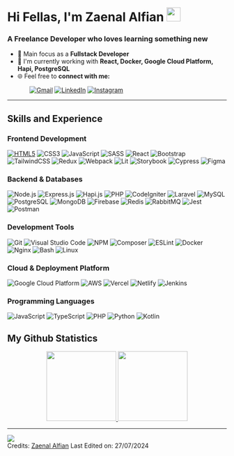 <h1>Hi Fellas, I'm Zaenal Alfian</a> 
<img src="https://github.com/blackcater/blackcater/raw/main/images/Hi.gif" height="32"/></h1>

### A Freelance Developer who loves learning something new
- 🎯 Main focus as a **Fullstack Developer**
- 🌱 I'm currently working with **React, Docker, Google Cloud Platform, Hapi, PostgreSQL**
- 🌐 Feel free to **connect with me:**
  
&nbsp;&nbsp;&nbsp;&nbsp;&nbsp;&nbsp;&nbsp;&nbsp;&nbsp;&nbsp;&nbsp;&nbsp;
[![Gmail](https://img.shields.io/badge/gmail-%23EA4335.svg?style=plastic&logo=gmail&logoColor=white)](mailto:zaenalalfian20@gmail.com)
[![LinkedIn](https://img.shields.io/badge/linkedin-%230A66C2.svg?style=plastic&logo=linkedin&logoColor=white)](https://www.linkedin.com/in/zaenal-alfian/)
[![Instagram](https://img.shields.io/badge/instagram-%23E4405F.svg?style=plastic&logo=instagram&logoColor=white)](https://www.instagram.com/zencode_/)

<hr>

## Skills and Experience

### Frontend Development
	
[![HTML5](https://img.shields.io/badge/HTML5-E34F26?style=flat&logo=HTML5&logoColor=white)](https://github.com/topics/html5)
![CSS3](https://img.shields.io/badge/CSS3-1572B6?style=flat&logo=CSS3&logoColor=white)
![JavaScript](https://img.shields.io/badge/JavaScript-F7DF1E?style=flat&logo=JavaScript&logoColor=white)
![SASS](https://img.shields.io/badge/Sass-CC6699?style=flat&logo=sass&logoColor=white)
![React](https://img.shields.io/badge/React-%2320232a.svg?style=flat&logo=React&logoColor=%2361DAFB)
![Bootstrap](https://img.shields.io/badge/Bootstrap-7952B3?style=flat&logo=Bootstrap&logoColor=white)
![TailwindCSS](https://img.shields.io/badge/tailwindcss-06B6D4?style=flat&logo=tailwind-css&logoColor=white)
![Redux](https://img.shields.io/badge/Redux-764ABC?style=flat&logo=Redux&logoColor=white)
![Webpack](https://img.shields.io/badge/Webpack-36393E?style=flat&logo=Webpack&logoColor=8DD6F9)
![Lit](https://img.shields.io/badge/Lit-324FFF?style=flat&logo=lit&logoColor=white)
![Storybook](https://img.shields.io/badge/Storybook-FF4785?style=flat&logo=Storybook&logoColor=white)
![Cypress](https://img.shields.io/badge/Cypress-69D3A7?style=flat&logo=Cypress&logoColor=white)
![Figma](https://img.shields.io/badge/Figma-F24E1E?style=flat&logo=Figma&logoColor=white)

### Backend & Databases
![Node.js](https://img.shields.io/badge/Node.js-6DA55F?style=flat&logo=Node.js&logoColor=white)
![Express.js](https://img.shields.io/badge/Express.js-%23404d59.svg?style=flat&logo=express&logoColor=%2361DAFB)
![Hapi.js](https://img.shields.io/badge/Hapi.js-orange.svg?style=flat&logo=javascript&logoColor=white)
![PHP](https://img.shields.io/badge/PHP-474A8A?style=flat&logo=PHP&logoColor=white)
![CodeIgniter](https://img.shields.io/badge/CodeIgniter-EF4223?style=flat&logo=CodeIgniter&logoColor=white)
![Laravel](https://img.shields.io/badge/Laravel-red.svg?style=flat&logo=Laravel&logoColor=white)
![MySQL](https://img.shields.io/badge/MySQL-42759C?style=flat&logo=MySQL&logoColor=white)
![PostgreSQL](https://img.shields.io/badge/PostgreSQL-31648C?style=flat&logo=PostgreSQL&logoColor=white)
![MongoDB](https://img.shields.io/badge/MongoDB-001D2A?style=flat&logo=MongoDB&logoColor=00E761)
![Firebase](https://img.shields.io/badge/Firebase-36393E?style=flat&logo=Firebase&logoColor=F7C52A)
![Redis](https://img.shields.io/badge/Redis-FF4438?style=flat&logo=Redis&logoColor=white)
![RabbitMQ](https://img.shields.io/badge/RabbitMQ-F0F0F0?style=flat&logo=RabbitMQ&logoColor=F76300)
![Jest](https://img.shields.io/badge/Jest-C21325?style=flat&logo=Jest&logoColor=white)
![Postman](https://img.shields.io/badge/Postman-FF6C37?style=flat&logo=Postman&logoColor=white)

### Development Tools
![Git](https://img.shields.io/badge/Git-E84E31?style=flat&logo=Git&logoColor=white)
![Visual Studio Code](https://img.shields.io/badge/Visual_Studio_Code-blue.svg?style=flat&logo=htmx&logoColor=white)
![NPM](https://img.shields.io/badge/NPM-CB3837?style=flat&logo=NPM&logoColor=white)
![Composer](https://img.shields.io/badge/Composer-885630?style=flat&logo=Composer&logoColor=white)
![ESLint](https://img.shields.io/badge/ESLint-4B32C3?style=flat&logo=eslint&logoColor=white)
![Docker](https://img.shields.io/badge/Docker-2496ED?style=flat&logo=Docker&logoColor=white)
![Nginx](https://img.shields.io/badge/Nginx-009639?style=flat&logo=Nginx&logoColor=white)
![Bash](https://img.shields.io/badge/Bash-001D2A?style=flat&logo=gnubash&logoColor=4EAA25)
![Linux](https://img.shields.io/badge/Linux-%23404d59.svg?style=flat&logo=Linux&logoColor=E8B200)

### Cloud & Deployment Platform
![Google Cloud Platform](https://img.shields.io/badge/Google_Cloud_Platform-F0F0F0?style=flat&logo=GoogleCloud&logoColor=red)
![AWS](https://img.shields.io/badge/AWS-orange.svg?style=flat&logo=amazonwebservices&logoColor=white)
![Vercel](https://img.shields.io/badge/Vercel-%23404d59.svg?style=flat&logo=Vercel&logoColor=white)
![Netlify](https://img.shields.io/badge/Netlify-001D2A?style=flat&logo=Netlify&logoColor=00C7B7)
![Jenkins](https://img.shields.io/badge/Jenkins-F1F1F1?style=flat&logo=Jenkins&logoColor=CC3631)

### Programming Languages
![JavaScript](https://img.shields.io/badge/JavaScript-F7DF1E?style=flat&logo=JavaScript&logoColor=white)
![TypeScript](https://img.shields.io/badge/TypeScript-blue.svg?style=flat&logo=typescript&logoColor=white)
![PHP](https://img.shields.io/badge/PHP-474A8A?style=flat&logo=PHP&logoColor=white)
![Python](https://img.shields.io/badge/Python-356F9E?style=flat&logo=python&logoColor=yellow)
![Kotlin](https://img.shields.io/badge/Kotlin-7F52FF?style=flat&logo=kotlin&logoColor=white)

## My Github Statistics
<p align="center">
	<a href="https://github.com/astrocoding">	  
  		<img height="160em" src="https://github-readme-stats.vercel.app/api?username=astrocoding&theme=react&show_icons=true&hide_border=true&count_private=true"/>
  		<img height="160em" src="https://github-readme-stats-eight-theta.vercel.app/api/top-langs/?username=astrocoding&theme=react&show_icons=true&hide_border=true&layout=compact"/>
	</a>
</p>
<hr>

![](https://komarev.com/ghpvc/?username=astrocoding)
<br>
Credits: [Zaenal Alfian](https://github.com/astrocoding)
Last Edited on: 27/07/2024
